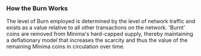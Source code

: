 ### How the Burn Works

The level of Burn employed is determined by the level of network traffic and exists as a value relative to all other transactions on the network. 'Burnt' coins are removed from Minima's hard-capped supply, thereby maintaining a deflationary model that increases the scarcity and thus the value of the remaining MInima coins in circulation over time.

